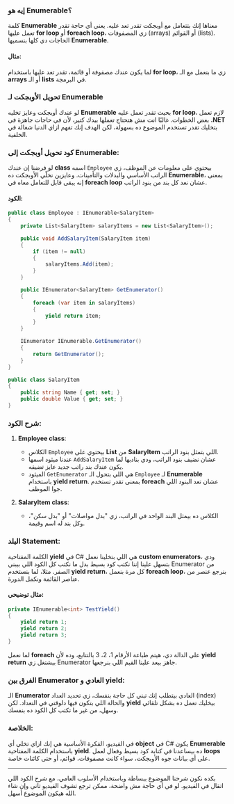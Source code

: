 
### إيه هو Enumerable؟
كلمة **Enumerable** معناها إنك بتتعامل مع أوبجكت تقدر تعد عليه. 
يعني أي حاجة تقدر تعمل عليها **for loop** أو **foreach loop**، زي المصفوفات (arrays) أو القوائم (lists). 
الحاجات دي كلها بنسميها **Enumerable**.

#### مثال:
لما يكون عندك مصفوفة أو قائمة، تقدر تعد عليها باستخدام **for loop**، زي ما بنعمل مع الـ **arrays** أو الـ **lists** في البرمجة.

### تحويل الأوبجكت لـ Enumerable
لو عندك أوبجكت وعايز تخليه **Enumerable** بحيث تقدر تعمل عليه **for loop**، لازم تعمل بعض الخطوات. 
غالبًا انت مش هتحتاج تعملها بيدك كتير، لأن في حاجات جاهزة في **.NET** بتخليك تقدر تستخدم الموضوع ده بسهولة، لكن الهدف إنك تفهم ازاي الدنيا شغالة في الخلفية.

### كود تحويل أوبجكت إلى Enumerable:
لو فرضنا إن عندك **class** اسمه `Employee` بيحتوي على معلومات عن الموظف، زي الراتب الأساسي والبدلات والتأمينات. 
وعايزين نخلّي الأوبجكت ده **Enumerable**، بمعنى إنه يبقى قابل للتعامل معاه في **foreach loop** عشان نعد كل بند من بنود الراتب.

#### الكود:
```csharp
public class Employee : IEnumerable<SalaryItem>
{
    private List<SalaryItem> salaryItems = new List<SalaryItem>();

    public void AddSalaryItem(SalaryItem item)
    {
        if (item != null)
        {
            salaryItems.Add(item);
        }
    }

    public IEnumerator<SalaryItem> GetEnumerator()
    {
        foreach (var item in salaryItems)
        {
            yield return item;
        }
    }

    IEnumerator IEnumerable.GetEnumerator()
    {
        return GetEnumerator();
    }
}

public class SalaryItem
{
    public string Name { get; set; }
    public double Value { get; set; }
}
```

### شرح الكود:

1. **Employee class**:
   - الكلاس `Employee` بيحتوي على **List** من **SalaryItem** اللي بتمثل بنود الراتب.
   - عندنا ميثود اسمها `AddSalaryItem` عشان نضيف بنود الراتب، ودي بناديها لما يكون عندك بند راتب جديد عايز تضيفه.
   - الميثود `GetEnumerator` هي اللي بتحول الـ `Employee` لـ **Enumerable** باستخدام **yield return**. بمعنى تقدر تستخدم **foreach** عشان تعد البنود اللي جوا الموظف.

2. **SalaryItem class**:
   - الكلاس ده بيمثل البند الواحد في الراتب، زي "بدل مواصلات" أو "بدل سكن"، وكل بند له اسم وقيمة.

### اليلد Statement:
الكلمة المفتاحية **yield** في C# هي اللي بتخلينا نعمل **custom enumerators**، ودي بتسهل علينا إننا نكتب كود بسيط بدل ما نكتب كل الكود اللي بيبني Enumerator من الصفر. مثلا، لما بنستخدم **yield return**، كل مرة بنعمل **foreach loop**، بنرجع عنصر من عناصر القائمة ونكمل الدورة.

#### مثال توضيحي:
```csharp
private IEnumerable<int> TestYield()
{
    yield return 1;
    yield return 2;
    yield return 3;
}
```

لما نعمل **foreach** على الدالة دي، هيتم طباعة الأرقام 1، 2، 3 بالتتابع، وده لأن **yield return** بيشتغل زي Enumerator جاهز بيعد علينا القيم اللي بنرجعها.

### الفرق بين Enumerator العادي و yield:
الـ **Enumerator** العادي بيتطلب إنك تبني كل حاجة بنفسك، زي تحديد العداد (index) والحالة اللي بتكون فيها دلوقتي في التعداد. لكن **yield** بيخليك تعمل ده بشكل تلقائي وسهل، من غير ما تكتب كل الكود ده بنفسك.

### الخلاصة:
في الفيديو، الفكرة الأساسية هي إنك ازاي تخلي أي **object** في C# يكون **Enumerable** باستخدام الكلمة المفتاحية **yield**. ده بيساعدنا في كتابة كود بسيط وفعال لعمل **loops** على أي بيانات جوه الأوبجكت، سواء كانت مصفوفات، قوائم، أو حتى كائنات خاصة.

---

بكده نكون شرحنا الموضوع ببساطة وباستخدام الأسلوب العامي، مع شرح الكود اللي اتقال في الفيديو. لو في أي حاجة مش واضحة، ممكن ترجع تشوف الفيديو تاني وإن شاء الله هيكون الموضوع أسهل.